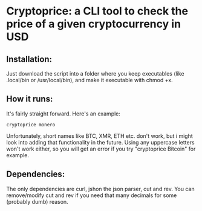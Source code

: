 # Cryptoprice: a CLI tool to check the price of a given cryptocurrency in USD

## Installation:
Just download the script into a folder where you keep executables (like .local/bin or /usr/local/bin), and make it executable with chmod +x. 

## How it runs:
It's fairly straight forward. Here's an example:

```
cryptoprice monero
```

Unfortunately, short names like BTC, XMR, ETH etc. don't work, but i might look into adding that functionality in the future. Using any uppercase letters won't work either, so you will get an error if you try "cryptoprice Bitcoin" for example.

## Dependencies:
The only dependencies are curl, jshon the json parser, cut and rev. You can remove/modify cut and rev if you need that many decimals for some (probably dumb) reason.
